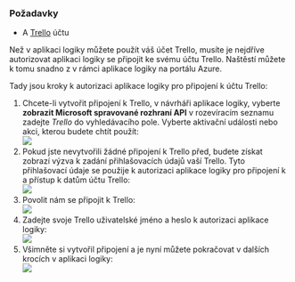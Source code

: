 ### <a name="prerequisites"></a>Požadavky
* A [Trello](http://trello.com) účtu 

Než v aplikaci logiky můžete použít váš účet Trello, musíte je nejdříve autorizovat aplikaci logiky se připojit ke svému účtu Trello. Naštěstí můžete k tomu snadno z v rámci aplikace logiky na portálu Azure. 

Tady jsou kroky k autorizaci aplikace logiky pro připojení k účtu Trello:

1. Chcete-li vytvořit připojení k Trello, v návrháři aplikace logiky, vyberte **zobrazit Microsoft spravované rozhraní API** v rozevíracím seznamu zadejte *Trello* do vyhledávacího pole. Vyberte aktivační události nebo akci, kterou budete chtít použít:  
   ![](./media/connectors-create-api-trello/trello-1.png)
2. Pokud jste nevytvořili žádné připojení k Trello před, budete získat zobrazí výzva k zadání přihlašovacích údajů vaší Trello. Tyto přihlašovací údaje se použije k autorizaci aplikace logiky pro připojení k a přístup k datům účtu Trello:  
   ![](./media/connectors-create-api-trello/trello-2.png) 
3. Povolit nám se připojit k Trello:  
   ![](./media/connectors-create-api-trello/trello-3.png)   
4. Zadejte svoje Trello uživatelské jméno a heslo k autorizaci aplikace logiky:  
   ![](./media/connectors-create-api-trello/trello-4.png)  
5. Všimněte si vytvořil připojení a je nyní můžete pokračovat v dalších krocích v aplikaci logiky:  
   ![](./media/connectors-create-api-trello/trello-5.png)

